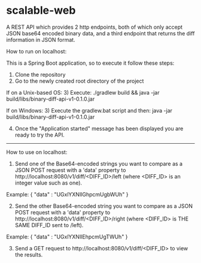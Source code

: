 # scalable-web
A REST API which provides 2 http endpoints, both of which only accept JSON base64 encoded binary data,
and a third endpoint that returns the diff information in JSON format.

How to run on localhost:

This is a Spring Boot application, so to execute it follow these steps:

1) Clone the repository
2) Go to the newly created root directory of the project

If on a Unix-based OS:
3) Execute: ./gradlew build && java -jar build/libs/binary-diff-api-v1-0.1.0.jar

If on Windows:
3) Execute the gradlew.bat script and then: java -jar build/libs/binary-diff-api-v1-0.1.0.jar

4) Once the "Application started" message has been displayed you are ready to try the API.

---

How to use on localhost:

1) Send one of the Base64-encoded strings you want to compare as a JSON POST request with a 'data' property
to http://localhost:8080/v1/diff/<DIFF_ID>/left (where <DIFF_ID> is an integer value such as one).

Example:
{
  "data" : "UGxlYXNlIGhpcmUgbWUh"
}

2) Send the other Base64-encoded string you want to compare as a JSON POST request with a 'data' property
to http://localhost:8080/v1/diff/<DIFF_ID>/right (where <DIFF_ID> is THE SAME DIFF_ID sent to /left).

Example:
{
  "data" : "UGxlYXNlIEhpcmUgTWUh"
}

3) Send a GET request to http://localhost:8080/v1/diff/<DIFF_ID> to view the results.
